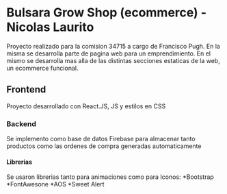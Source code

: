 # Bulsara Grow Shop (ecommerce) - Nicolas Laurito

Proyecto realizado para la comision 34715 a cargo de Francisco Pugh.
En la misma se desarrolla parte de pagina web para un emprendimiento. En el mismo se desarrolla mas alla de las distintas secciones estaticas de la web, un ecommerce funcional.

## Frontend
Proyecto desarrollado con React.JS, JS y estilos en CSS

### Backend

Se implemento como base de datos Firebase para almacenar tanto productos como las ordenes de compra generadas automaticamente

#### Librerias
Se usaron librerias tanto para animaciones como para Iconos:
*Bootstrap
*FontAwesone
*AOS
*Sweet Alert
